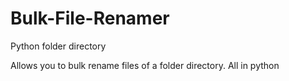 # Bulk-File-Renamer
Python folder directory 

Allows you to bulk rename files of a folder directory. All in python
